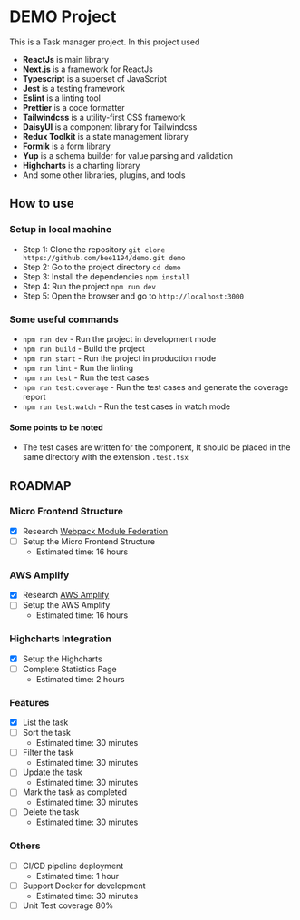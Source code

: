 # DEMO Project

This is a Task manager project. In this project used 
- **ReactJs** is main library
- **Next.js** is a framework for ReactJs
- **Typescript** is a superset of JavaScript
- **Jest** is a testing framework
- **Eslint** is a linting tool
- **Prettier** is a code formatter
- **Tailwindcss** is a utility-first CSS framework
- **DaisyUI** is a component library for Tailwindcss
- **Redux Toolkit** is a state management library
- **Formik** is a form library
- **Yup** is a schema builder for value parsing and validation
- **Highcharts** is a charting library
- And some other libraries, plugins, and tools

## How to use

### Setup in local machine
- Step 1: Clone the repository `git clone https://github.com/bee1194/demo.git demo`
- Step 2: Go to the project directory `cd demo`
- Step 3: Install the dependencies `npm install`
- Step 4: Run the project `npm run dev`
- Step 5: Open the browser and go to `http://localhost:3000`

### Some useful commands
- `npm run dev` - Run the project in development mode
- `npm run build` - Build the project
- `npm run start` - Run the project in production mode
- `npm run lint` - Run the linting
- `npm run test` - Run the test cases
- `npm run test:coverage` - Run the test cases and generate the coverage report
- `npm run test:watch` - Run the test cases in watch mode

#### Some points to be noted
- The test cases are written for the component, It should be placed in the same directory with the extension `.test.tsx`

## ROADMAP

### Micro Frontend Structure
- [x] Research [Webpack Module Federation](https://webpack.js.org/concepts/module-federation/)
- [ ] Setup the Micro Frontend Structure
  - Estimated time: 16 hours

### AWS Amplify
- [x] Research [AWS Amplify](https://aws.amazon.com/amplify/)
- [ ] Setup the AWS Amplify
  - Estimated time: 16 hours

### Highcharts Integration
- [x] Setup the Highcharts
- [ ] Complete Statistics Page
  - Estimated time: 2 hours

### Features
- [x] List the task
- [ ] Sort the task
  - Estimated time: 30 minutes
- [ ] Filter the task
  - Estimated time: 30 minutes
- [ ] Update the task
  - Estimated time: 30 minutes
- [ ] Mark the task as completed
  - Estimated time: 30 minutes
- [ ] Delete the task
  - Estimated time: 30 minutes

### Others
- [ ] CI/CD pipeline deployment
  - Estimated time: 1 hour
- [ ] Support Docker for development
  - Estimated time: 30 minutes
- [ ] Unit Test coverage 80%
